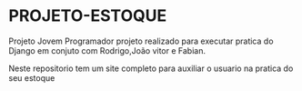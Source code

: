 # PROJETO-ESTOQUE
Projeto Jovem Programador 
projeto realizado para executar pratica do Django em conjuto com Rodrigo,João vitor e Fabian.

Neste repositorio tem um site completo para auxiliar o usuario na pratica do seu estoque
